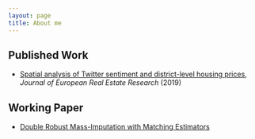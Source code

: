 ```yaml
---
layout: page
title: About me
---
```


## Published Work

- [Spatial analysis of Twitter sentiment and district-level housing prices](https://www.emerald.com/insight/content/doi/10.1108/JERER-08-2018-0036/full/html), *Journal of European Real Estate Research* (2019)

## Working Paper

- [Double Robust Mass-Imputation with Matching Estimators](https://arxiv.org/abs/2110.09275)
